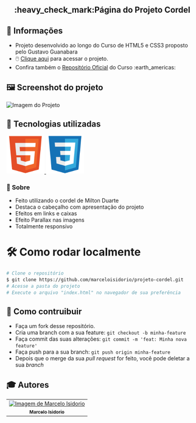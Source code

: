 <h2 align="center">
    :heavy_check_mark:Página do Projeto Cordel
</h2>

## 🔖 Informações
<ul>
    <li>Projeto desenvolvido ao longo do Curso de HTML5 e CSS3 proposto pelo Gustavo Guanabara</li>
    <li>🖱️ <a href="https://marceloisidorio.github.io/projeto-cordel/" target="_blank">Clique aqui</a> para acessar o projeto.</li>
    <li>Confira também o <a href="https://github.com/gustavoguanabara/html-css">Repositório Oficial</a> do Curso :earth_americas:</li>
</ul>

## 🖼 Screenshot do projeto
<img src="../imagens/cordel.png" alt="Imagem do Projeto" width="900"></img>
## :rocket:	Tecnologias utilizadas

<a href="https://developer.mozilla.org/pt-BR/docs/Web/HTML" target="_blank">
    <img src="https://raw.githubusercontent.com/devicons/devicon/master/icons/html5/html5-original.svg" alt="HTML" width="100" height="100">
</a>

<a href="https://developer.mozilla.org/pt-BR/docs/Web/CSS" target="_blank">
    <img alt="CSS" height="100" width="100" src="https://raw.githubusercontent.com/devicons/devicon/master/icons/css3/css3-original.svg">
</a>

### :memo: Sobre
- Feito utilizando o cordel de Milton Duarte
- Destaca o cabeçalho com apresentação do projeto
- Efeitos em links e caixas
- Efeito Parallax nas imagens
- Totalmente responsivo
# :hammer_and_wrench: Como rodar localmente

```bash
# Clone o repositório
$ git clone https://github.com/marceloisidorio/projeto-cordel.git
# Acesse a pasta do projeto
# Execute o arquivo "index.html" no navegador de sua preferência
```

## :pushpin: Como contruibuir
- Faça um fork desse repositório.
- Cria uma branch com a sua feature: `git checkout -b minha-feature`
- Faça commit das suas alterações: `git commit -m 'feat: Minha nova feature'`
- Faça push para a sua branch: `git push origin minha-feature`
- Depois que o merge da sua *pull request* for feito, você pode deletar a sua *branch*

## :mortar_board: Autores
<table align="center">
    <tr>
        <td align="center" style="margin: 15px;">
            <a href="https://github.com/marceloisidorio">
                <img src="https://avatars.githubusercontent.com/u/98700480?v=4" alt="Imagem de Marcelo Isidorio" width="150px" height=""/>
                <br>
                <sub><b>Marcelo Isidorio</b></sub>
            </a>
        </td>
    </tr>
</table>
